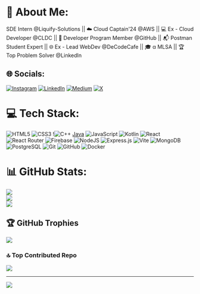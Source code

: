 # 💫 About Me:
SDE Intern @Liquify-Solutions || ☁️ Cloud Captain'24 @AWS || 💻 Ex - Cloud Developer @CLDC || 🚀 Developer Program Member @GitHub || 📬 Postman Student Expert || 🌐 Ex - Lead WebDev @DeCodeCafe || 🎓 α MLSA || 🏆 Top Problem Solver @LinkedIn


## 🌐 Socials:
[![Instagram](https://img.shields.io/badge/Instagram-%23E4405F.svg?logo=Instagram&logoColor=white)](https://instagram.com/pb_.119) [![LinkedIn](https://img.shields.io/badge/LinkedIn-%230077B5.svg?logo=linkedin&logoColor=white)](https://linkedin.com/in/parmesh-bhatt) [![Medium](https://img.shields.io/badge/Medium-12100E?logo=medium&logoColor=white)](https://medium.com/@21it009) [![X](https://img.shields.io/badge/X-black.svg?logo=X&logoColor=white)](https://x.com/Parmesh_119) 

# 💻 Tech Stack:
![HTML5](https://img.shields.io/badge/html5-%23E34F26.svg?style=for-the-badge&logo=html5&logoColor=white) ![CSS3](https://img.shields.io/badge/css3-%231572B6.svg?style=for-the-badge&logo=css3&logoColor=white) !![C++](https://img.shields.io/badge/c++-%2300599C.svg?style=for-the-badge&logo=c%2B%2B&logoColor=white) [Java](https://img.shields.io/badge/java-%23ED8B00.svg?style=for-the-badge&logo=openjdk&logoColor=white)  ![JavaScript](https://img.shields.io/badge/javascript-%23323330.svg?style=for-the-badge&logo=javascript&logoColor=%23F7DF1E) ![Kotlin](https://img.shields.io/badge/Kotlin-7F52FF?style=for-the-badge&logo=Kotlin&logoColor=white) ![React](https://img.shields.io/badge/react-%2320232a.svg?style=for-the-badge&logo=react&logoColor=%2361DAFB) ![React Router](https://img.shields.io/badge/React_Router-CA4245?style=for-the-badge&logo=react-router&logoColor=white) ![Firebase](https://img.shields.io/badge/firebase-%23039BE5.svg?style=for-the-badge&logo=firebase) ![NodeJS](https://img.shields.io/badge/node.js-6DA55F?style=for-the-badge&logo=node.js&logoColor=white) ![Express.js](https://img.shields.io/badge/express.js-%23404d59.svg?style=for-the-badge&logo=express&logoColor=%2361DAFB) ![Vite](https://img.shields.io/badge/vite-%23646CFF.svg?style=for-the-badge&logo=vite&logoColor=white) ![MongoDB](https://img.shields.io/badge/MongoDB-%234ea94b.svg?style=for-the-badge&logo=mongodb&logoColor=white) ![PostgreSQL]([https://img.shields.io/badge/mysql-4479A1.svg?style=for-the-badge&logo=mysql&logoColor=white](https://img.shields.io/badge/postgresql-4169e1?style=for-the-badge&logo=postgresql&logoColor=white)) ![Git](https://img.shields.io/badge/git-%23F05033.svg?style=for-the-badge&logo=git&logoColor=white) ![GitHub](https://img.shields.io/badge/github-%23121011.svg?style=for-the-badge&logo=github&logoColor=white) ![Docker](https://img.shields.io/badge/docker-%230db7ed.svg?style=for-the-badge&logo=docker&logoColor=white) 
# 📊 GitHub Stats:
![](https://github-readme-stats.vercel.app/api?username=Parmesh119&theme=dark&hide_border=false&include_all_commits=true&count_private=true)<br/>
![](https://github-readme-streak-stats.herokuapp.com/?user=Parmesh119&theme=dark&hide_border=false)<br/>
![](https://github-readme-stats.vercel.app/api/top-langs/?username=Parmesh119&theme=dark&hide_border=false&include_all_commits=true&count_private=true&layout=compact)

## 🏆 GitHub Trophies
![](https://github-profile-trophy.vercel.app/?username=Parmesh119&theme=dark&no-frame=false&no-bg=false&margin-w=4)

### 🔝 Top Contributed Repo
![](https://github-contributor-stats.vercel.app/api?username=Parmesh119&limit=5&theme=dark&combine_all_yearly_contributions=true)

---
[![](https://visitcount.itsvg.in/api?id=Parmesh119&icon=6&color=13)](https://visitcount.itsvg.in)

<!-- Proudly created with GPRM ( https://gprm.itsvg.in ) -->
